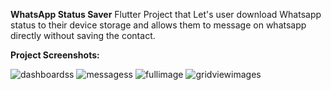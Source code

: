 **WhatsApp Status Saver**
Flutter Project that Let's user download Whatsapp status to their device storage and allows them to message on whatsapp directly without saving the contact.

**Project Screenshots:**

![dashboardss](https://user-images.githubusercontent.com/71441129/207234526-693f3ba6-f6d9-4406-a061-05520cb02be6.jpeg)
![messagess](https://user-images.githubusercontent.com/71441129/207234620-0d5b563d-7ed7-48e7-9674-2778def32233.jpeg)
![fullimage](https://user-images.githubusercontent.com/71441129/207234624-26879e90-2036-4e42-a6da-7da20596b39e.jpeg)
![gridviewimages](https://user-images.githubusercontent.com/71441129/207234627-dd987d98-ace1-4311-94db-520404f9af1c.jpeg)

